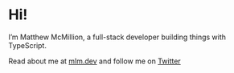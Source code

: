 # Hi!

I’m Matthew McMillion, a full-stack developer building things with TypeScript.

Read about me at [mlm.dev](https://mlm.dev) and follow me on [Twitter](https://www.twitter.com/mattisadev)
